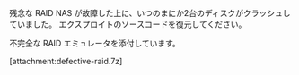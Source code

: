 残念な RAID NAS が故障した上に、いつのまにか2台のディスクがクラッシュしていました。
エクスプロイトのソースコードを復元してください。

不完全な RAID エミュレータを添付しています。

[attachment:defective-raid.7z]